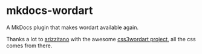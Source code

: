 # mkdocs-wordart
A MkDocs plugin that makes wordart available again.

Thanks a lot to [arizzitano](https://github.com/arizzitano) with the awesome [css3wordart project](https://github.com/arizzitano/css3wordart), all the css comes from there.
